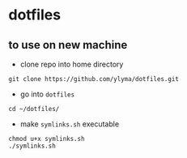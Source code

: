 # dotfiles

## to use on new machine

- clone repo into home directory
```
git clone https://github.com/ylyma/dotfiles.git
```

- go into `dotfiles`
```
cd ~/dotfiles/
```
- make `symlinks.sh` executable
```
chmod u+x symlinks.sh
./symlinks.sh
```

